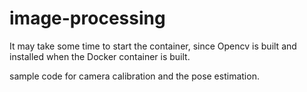 # image-processing

It may take some time to start the container, since Opencv is built and installed when the Docker container is built.

sample code for camera calibration and the pose estimation. 
